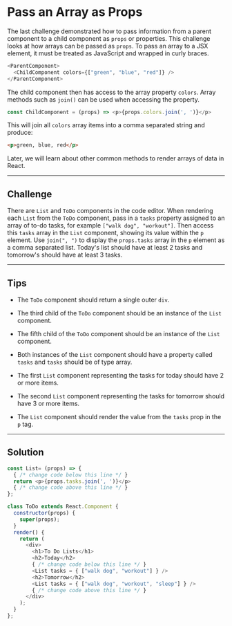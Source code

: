 # Pass an Array as Props

The last challenge demonstrated how to pass information from a parent component to a child component as `props` or properties. This challenge looks at how arrays can be passed as `props`. To pass an array to a JSX element, it must be treated as JavaScript and wrapped in curly braces.

```js
<ParentComponent>
  <ChildComponent colors={["green", "blue", "red"]} />
</ParentComponent>
```

The child component then has access to the array property `colors`. Array methods such as `join()` can be used when accessing the property.

```js
const ChildComponent = (props) => <p>{props.colors.join(', ')}</p>
```

This will join all `colors` array items into a comma separated string and produce:

```html
<p>green, blue, red</p>
```

Later, we will learn about other common methods to render arrays of data in React.

---

## Challenge

There are `List` and `ToDo` components in the code editor. When rendering each `List` from the `ToDo` component, pass in a `tasks` property assigned to an array of to-do tasks, for example `["walk dog", "workout"]`. Then access this `tasks` array in the `List` component, showing its value within the `p` element. Use `join(", ")` to display the `props.tasks` array in the `p` element as a comma separated list. Today's list should have at least 2 tasks and tomorrow's should have at least 3 tasks.

---

## Tips

- The `ToDo` component should return a single outer `div`.

- The third child of the `ToDo` component should be an instance of the `List` component.

- The fifth child of the `ToDo` component should be an instance of the `List` component.

- Both instances of the `List` component should have a property called `tasks` and `tasks` should be of type array.

- The first `List` component representing the tasks for today should have 2 or more items.

- The second `List` component representing the tasks for tomorrow should have 3 or more items.

- The `List` component should render the value from the `tasks` prop in the `p` tag.

---

## Solution

```js
const List= (props) => {
  { /* change code below this line */ }
  return <p>{props.tasks.join(', ')}</p>
  { /* change code above this line */ }
};

class ToDo extends React.Component {
  constructor(props) {
    super(props);
  }
  render() {
    return (
      <div>
        <h1>To Do Lists</h1>
        <h2>Today</h2>
        { /* change code below this line */ }
        <List tasks = { ["walk dog", "workout"] } />
        <h2>Tomorrow</h2>
        <List tasks = { ["walk dog", "workout", "sleep"] } />
        { /* change code above this line */ }
      </div>
    );
  }
};
```